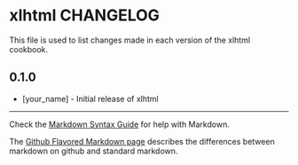 xlhtml CHANGELOG
================

This file is used to list changes made in each version of the xlhtml cookbook.

0.1.0
-----
- [your_name] - Initial release of xlhtml

- - -
Check the [Markdown Syntax Guide](http://daringfireball.net/projects/markdown/syntax) for help with Markdown.

The [Github Flavored Markdown page](http://github.github.com/github-flavored-markdown/) describes the differences between markdown on github and standard markdown.
